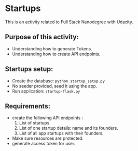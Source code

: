 # Startups
This is an activity related to Full Stack Nanodegree with Udacity.

## Purpose of this activity:
- Understanding how to generate Tokens.
- Understanding how to create API endpoints.

## Startups setup:
- Create the database: `python startup_setup.py`
- No seeder provided, seed it using the app.
- Run application: `startup-flask.py`

## Requirements:
- create the following API endpoints :
  1. List of startups.
  2. List of one startup details: name and its founders.
  3. List of all app startups with their founders.
- Make sure resources are protected.
- generate access token for user.
